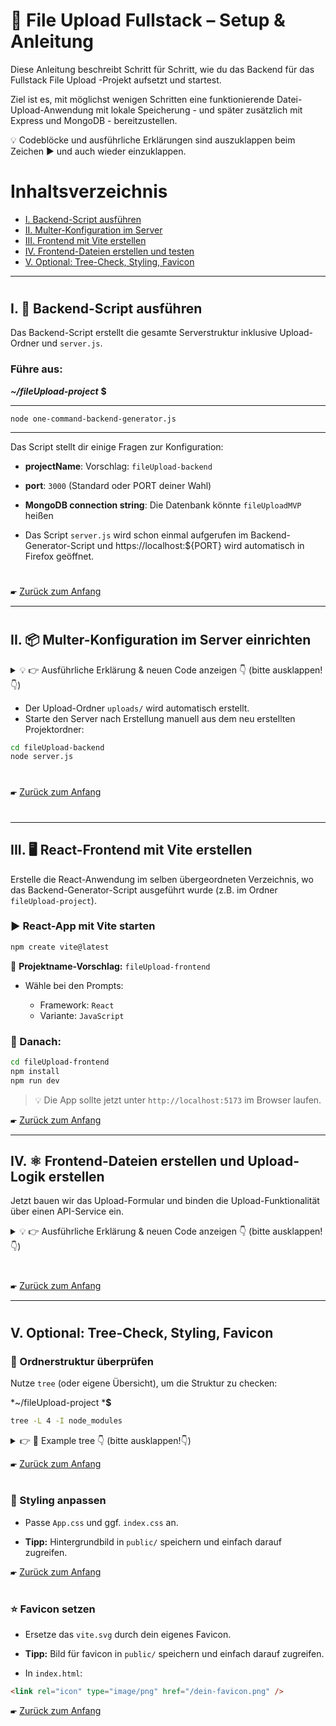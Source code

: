 
# 📁 File Upload Fullstack – Setup & Anleitung

Diese Anleitung beschreibt Schritt für Schritt, wie du das Backend für das Fullstack File Upload -Projekt aufsetzt und startest. 

Ziel ist es, mit möglichst wenigen Schritten eine funktionierende Datei-Upload-Anwendung mit lokale Speicherung - und später zusätzlich mit Express und MongoDB - bereitzustellen.

💡 Codeblöcke und ausführliche Erklärungen sind auszuklappen beim Zeichen ▶ und auch wieder einzuklappen.

#
# Inhaltsverzeichnis

* [I. Backend-Script ausführen](#i-backend-script-ausführen)
* [II. Multer-Konfiguration im Server](#ii-multer-konfiguration-im-server)
* [III. Frontend mit Vite erstellen](#iii-frontend-mit-vite-erstellen)
* [IV. Frontend-Dateien erstellen und testen](#iv-frontend-dateien-erstellen-und-testen)
* [V. Optional: Tree-Check, Styling, Favicon](#v-optional-tree-check-styling-favicon)

---
#

## I.  🔧 Backend-Script ausführen

Das Backend-Script erstellt die gesamte Serverstruktur inklusive Upload-Ordner und `server.js`.

### Führe aus:

***~/fileUpload-project*** **$**
_________________________________________


    node one-command-backend-generator.js
__________________________________________


Das Script stellt dir einige Fragen zur Konfiguration:

* **projectName**: Vorschlag: `fileUpload-backend`
* **port**: `3000` (Standard oder PORT deiner Wahl)
* **MongoDB connection string**: Die Datenbank könnte `fileUploadMVP` heißen

* Das Script `server.js` wird schon einmal aufgerufen im Backend-Generator-Script und https://localhost:${PORT} wird automatisch in Firefox geöffnet.

#
🖝 [Zurück zum Anfang](#inhaltsverzeichnis)

---
#
## II. 📦 Multer-Konfiguration im Server einrichten

<details>
<summary>💡 👉️ Ausführliche Erklärung & neuen Code anzeigen 👇️ (bitte ausklappen!👇️)
</summary>



Wechsle in das neue Projektverzeichnis und installiere [Multer](https://github.com/expressjs/multer), das Middleware-Paket für Datei-Uploads:

```bash
cd fileUpload-backend
npm install multer fs path
````

### 🔌 Ergänze folgende Code-Blöcke in deiner `server.js`

#### 🧱 A. Imports (oberhalb deiner Datei)

```js
import multer from "multer";
import path from "path";
import fs from "fs"
import { fileURLToPath } from "url";
```
#
-----------------------------
#### ⚙️ *Nach* B. `dotenv.config()` & Middleware (*steht schon da im Script!*);

```js
dotenv.config();

const app = express();
app.use(express.json());
app.use(cors()); 
```
#
-------------------------------

#### ... kommt dieser wichtige Code; C. Multer Konfiguration:

```js
// C. ######### Multer Konfiguration ############################################

// Pfad-Ermittlung für ES-Module
const __filename = fileURLToPath(import.meta.url);
const __dirname = path.dirname(__filename);

// Create an "uploads" directory if it doesn't exist
const uploadDir = path.join(__dirname, 'uploads');
if (!fs.existsSync(uploadDir)) fs.mkdirSync(uploadDir);

// Multer Setup
const storage = multer.diskStorage({
  destination: (req, file, cb) => cb(null, "uploads"),
  filename: (req, file, cb) =>
    cb(null, Date.now() + "-" + file.originalname),
});
const upload = multer({ storage });

// Statische Route für Uploads, damit man Dateien öffentlich abrufen kann
app.use("/uploads", express.static(path.join(__dirname, "uploads")));
```
#
#

#### 🔁 D. Danach wie gewohnt:

```js
connect();

app.get("/", (req, res) => {
  res.send("Hello co-creator! Let's start building something great 🤓");
});
```
#
#

#### 📤 E. Upload-Route (unterhalb deiner GET-Routes, oberhalb Error Middleware)

```js
// ### POST /upload single file ###############################
app.post("/upload", upload.single("file"), (req, res) => {
  if (!req.file) {
    return res.status(400).json({ error: "Keine Datei empfangen" });
  }

  res.json({
    message: "Datei erfolgreich hochgeladen!",
    filename: req.file.filename,
    url: `/uploads/${req.file.filename}`,
  });
});
```
#
#
####  F. am Ende

- Error Middleware
- start server
🔚
</details>

* Der Upload-Ordner `uploads/` wird automatisch erstellt.
* Starte den Server nach Erstellung manuell aus dem neu erstellten Projektordner:

```bash
cd fileUpload-backend
node server.js
```
#
🖝 [Zurück zum Anfang](#inhaltsverzeichnis)
#
---

## III. 🖥️ React-Frontend mit Vite erstellen


Erstelle die React-Anwendung im selben übergeordneten Verzeichnis, wo das Backend-Generator-Script ausgeführt wurde (z.B. im Ordner `fileUpload-project`).

### ▶️ React-App mit Vite starten

```bash
npm create vite@latest
````

📌 **Projektname-Vorschlag:** `fileUpload-frontend`

* Wähle bei den Prompts:

  * Framework: `React`
  * Variante: `JavaScript`

### 📂 Danach:

```bash
cd fileUpload-frontend
npm install
npm run dev
```

> 💡 Die App sollte jetzt unter `http://localhost:5173` im Browser laufen.


🖝 [Zurück zum Anfang](#inhaltsverzeichnis)

---

## IV. ⚛️ Frontend-Dateien erstellen und Upload-Logik erstellen 

Jetzt bauen wir das Upload-Formular und binden die Upload-Funktionalität über einen API-Service ein.

<details>
<summary>💡 👉️ Ausführliche Erklärung & neuen Code anzeigen 👇️ (bitte ausklappen!👇️)
</summary>

🖝 [Zurück zum Anfang](#inhaltsverzeichnis)

#
### 1️⃣ `App.jsx` ersetzen

Ersetze den Inhalt von `src/App.jsx` mit folgendem Code:

```jsx
import React from 'react';
import UploadForm from './UploadForm';

function App() {
  return (
    <div className="App">
      <UploadForm />
    </div>
  );
}

export default App;
```

---

### 2️⃣ Neue Datei: `src/UploadForm.jsx`

Erstelle die Datei `UploadForm.jsx` im `src/`-Verzeichnis mit folgendem Inhalt:

```js
import React, { useState } from 'react';
import { uploadFile } from './api/uploadService.js';

const UploadForm = () => {
  const [file, setFile] = useState(null);
  const [preview, setPreview] = useState('');
  const [message, setMessage] = useState('');

  const handleFileChange = (e) => {
    const selected = e.target.files[0];
    setFile(selected);
    setPreview(URL.createObjectURL(selected));
    setMessage('');
  };

  const handleSubmit = async (e) => {
    e.preventDefault();
    if (!file) return setMessage('Bitte wähle eine Datei aus.');

    try {
      const res = await uploadFile(file);
      setMessage(res.message);
    } catch (err) {
      setMessage(err.message || 'Upload fehlgeschlagen');
    }
  };

  return (
    <div>
      <h2>Datei hochladen</h2>
      <form onSubmit={handleSubmit}>
        <input type="file" onChange={handleFileChange} />
        <button type="submit">Hochladen</button>
      </form>

      {preview && (
        <div>
          <h4>Vorschau:</h4>
          <img src={preview} alt="Preview" width="200" />
        </div>
      )}

      {message && <p>{message}</p>}
    </div>
  );
};

export default UploadForm;
```


> 📌 Diese Komponente kümmert sich rein um die UI und verwendet die Funktion `uploadFile` aus einem separaten API-Service.

---

### 3️⃣ Ordner und Datei für Upload-Service

Erstelle im `src/`-Ordner einen Unterordner `api/` und darin die Datei `uploadService.js` mit dem folgenden Code:

#
📄 `src/api/uploadService.js`:

```js
export const uploadFile = async (file) => {
  const formData = new FormData();
  formData.append('file', file);

  const response = await fetch('http://localhost:3000/upload', {
    method: 'POST',
    body: formData,
  });

  if (!response.ok) throw new Error('Serverfehler beim Upload');

  return await response.json();
};
```

> ⚠️ **Wichtig:** Stelle sicher, dass die URL (`http://localhost:3000/upload`) mit dem tatsächlichen Port deines Backends übereinstimmt.

> 🔧 Optional kannst du `http://localhost:${PORT}` in eine `.env` oder `config.js` hier im frontend auslagern.

</details>


#
🖝 [Zurück zum Anfang](#inhaltsverzeichnis)

---
#
## V. Optional: Tree-Check, Styling, Favicon

### 📁 Ordnerstruktur überprüfen

Nutze `tree` (oder eigene Übersicht), um die Struktur zu checken:

*~/fileUpload-project ***$**
```bash
tree -L 4 -I node_modules
```

<details><summary>👉️ 🌲 Example tree 👇️ (bitte ausklappen!👇️)</summary>

```
.
├── fileUpload-backend
│   ├── package.json
│   ├── package-lock.json
│   ├── server.js
│   ├── uploads
│   │   ├── Gist-Treasury.png
│   │   ├── GRUB-meldung.png
│   │   ├── Kanagawa.png
│   │   └── Serenity-Zen.png
│   └── utils
│       └── connectDB.js
├── fileUpload-folder-structure.md
├── fileUpload-frontend
│   ├── eslint.config.js
│   ├── index.html
│   ├── package.json
│   ├── package-lock.json
│   ├── public
│   │   ├── Hokusai.png
│   │   └── vite.svg
│   ├── README.md
│   ├── src
│   │   ├── api
│   │   │   └── uploadService.js
│   │   ├── App.css
│   │   ├── App.jsx
│   │   ├── assets
│   │   │   └── react.svg
│   │   ├── index.css
│   │   ├── main.jsx
│   │   └── UploadForm.jsx
│   └── vite.config.js
└── README.md

9 directories, 37 files
```
</details>

🖝 [Zurück zum Anfang](#inhaltsverzeichnis)


#
### 🎨 Styling anpassen

* Passe `App.css` und ggf. `index.css` an.

* **Tipp:** Hintergrundbild in `public/` speichern und einfach darauf zugreifen.


🖝 [Zurück zum Anfang](#inhaltsverzeichnis)

#

### ⭐ Favicon setzen

* Ersetze das `vite.svg` durch dein eigenes Favicon.

* **Tipp:** Bild für favicon in `public/` speichern und einfach darauf zugreifen.

* In `index.html`:

```html
<link rel="icon" type="image/png" href="/dein-favicon.png" />
```

🖝 [Zurück zum Anfang](#inhaltsverzeichnis)
